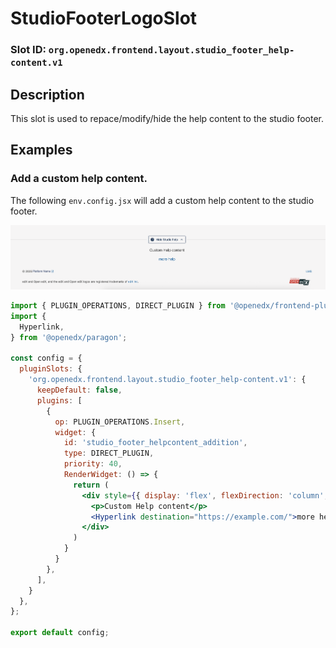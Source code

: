 # StudioFooterLogoSlot

### Slot ID: `org.openedx.frontend.layout.studio_footer_help-content.v1`

## Description

This slot is used to repace/modify/hide the help content to the studio footer.

## Examples

### Add a custom help content.

The following `env.config.jsx` will add a custom help content to the studio footer.

![Screenshot of modified help content](./images/custom_help_content.png)

```jsx
import { PLUGIN_OPERATIONS, DIRECT_PLUGIN } from '@openedx/frontend-plugin-framework';
import {
  Hyperlink,
} from '@openedx/paragon';

const config = {
  pluginSlots: {
    'org.openedx.frontend.layout.studio_footer_help-content.v1': {
      keepDefault: false,
      plugins: [
        {
          op: PLUGIN_OPERATIONS.Insert,
          widget: {
            id: 'studio_footer_helpcontent_addition',
            type: DIRECT_PLUGIN,
            priority: 40,
            RenderWidget: () => {
              return (
                <div style={{ display: 'flex', flexDirection: 'column', justifyContent: 'center', alignItems: 'center', padding: '20px 5px' }}> 
                  <p>Custom Help content</p>
                  <Hyperlink destination="https://example.com/">more help</Hyperlink>
                </div>
              )
            }
          }
        },
      ],
    }
  },
};

export default config;
```
